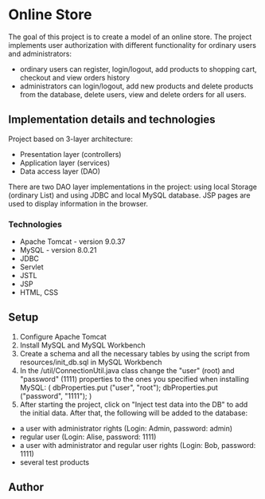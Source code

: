 # Online Store
 The goal of this project is to create a model of an online store. The project implements user authorization with different functionality for ordinary users and administrators:
 - ordinary users can register, login/logout, add products to shopping cart, checkout and view orders history
 - administrators can login/logout, add new products and delete products from the database, delete users, view and delete orders for all users.

## Implementation details and technologies
Project based on 3-layer architecture:
- Presentation layer (controllers)
- Application layer (services)
- Data access layer (DAO)

There are two DAO layer implementations in the project: using local Storage (ordinary List) and using JDBC and local MySQL database. JSP pages are used to display information in the browser. 

### Technologies
* Apache Tomcat - version 9.0.37
* MySQL - version 8.0.21
* JDBC
* Servlet
* JSTL
* JSP
* HTML, CSS

## Setup
1. Configure Apache Tomcat 
2. Install MySQL and MySQL Workbench
3. Create a schema and all the necessary tables by using the script from resources/init_db.sql in MySQL Workbench
4. In the /util/ConnectionUtil.java class change the "user" (root) and "password" (1111) properties to the ones you specified when installing MySQL:
( dbProperties.put ("user", "root");
dbProperties.put ("password", "1111"); )
5. After starting the project, click on "Inject test data into the DB" to add the initial data. After that, the following will be added to the database:
- a user with administrator rights (Login: Admin, password: admin)
- regular user (Login: Alise, password: 1111)
- a user with administrator and regular user rights (Login: Bob, password: 1111)
- several test products
## Author
[Maliuk Daria]: https://github.com/MaliukDaria
